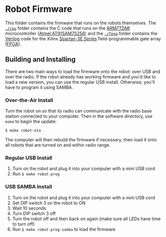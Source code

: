 # Robot Firmware

This folder contains the firmware that runs on the robots themselves.  The [`./cpu`](./cpu) folder contains the C code that runs on the [ARM7TDMI](http://en.wikipedia.org/wiki/ARM7) microcontroller ([Atmel AT91SAM7S256](http://www.atmel.com/devices/sam7s256.aspx)) and the [`./fpga`](./fpga) folder contains the [Verilog](http://en.wikipedia.org/wiki/Verilog) code for the Xilinx [Spartan-3E Series](http://www.xilinx.com/support/index.html/content/xilinx/en/supportNav/silicon_devices/fpga/spartan-3e.html) field-programmable gate array ([FPGA](http://en.wikipedia.org/wiki/Field-programmable_gate_array)).


## Building and Installing

There are two main ways to load the firmware onto the robot: over USB and over the radio.  If the robot already has working firmware and you'd like to load a new version, you can use the regular USB install.  Otherwise, you'll have to program it using SAMBA.


### Over-the-Air Install

Turn the robot on so that its radio can communicate with the radio base station connected to your computer.  Then in the software directory, use `make` to begin the update:

```
$ make robot-ota
```

The computer will then rebuild the firmware if necessary, then load it onto all robots that are turned on and within radio range.


### Regular USB Install

1. Turn on the robot and plug it into your computer with a mini USB cord
2. Run `$ make robot-prog`


### USB SAMBA Install

1. Turn on the robot and plug it into your computer with a mini USB cord
1. Set DIP switch 3 on the robot to ON
1. Wait 10 seconds
1. Turn DIP switch 3 off
1. Turn the robot off and then back on again (make sure all LEDs have time to turn off)
1. Run `$ make robot-prog-samba` to load the firmware
